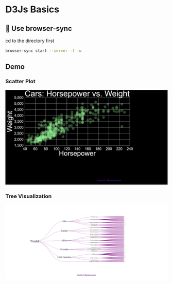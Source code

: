 # D3Js Basics

## 👀 Use browser-sync

cd to the directory first

```bash
browser-sync start --server -f -w
```

## Demo

### Scatter Plot

![Scatter Plot](https://github.com/fruxc/d3js/blob/master/ScatterPlot/scatterplot.png?raw=true "Scatter Plot")

### Tree Visualization

![Tree Visualization](https://github.com/fruxc/d3js/blob/master/TreeVisualization/tree.png?raw=true "Tree Visualization")
